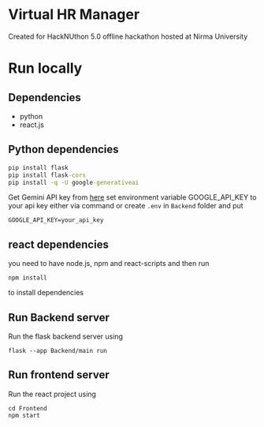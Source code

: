 # Virtual HR Manager

Created for HackNUthon 5.0 offline hackathon hosted at Nirma University

# Run locally

## Dependencies

- python
- react.js

## Python dependencies

```cmd
pip install flask
pip install flask-cors
pip install -q -U google-generativeai
```

Get Gemini API key from [here](https://aistudio.google.com/app/apikey)
set environment variable GOOGLE_API_KEY to your api key
either via command or create `.env` in `Backend` folder and put
```
GOOGLE_API_KEY=your_api_key
```

## react dependencies

you need to have node.js, npm and react-scripts
and then run
```
npm install
```
to install dependencies

## Run Backend server

Run the flask backend server using
```
flask --app Backend/main run
```

## Run frontend server

Run the react project using
```
cd Frontend
npm start
```

